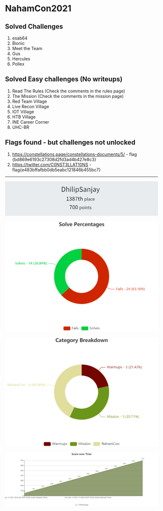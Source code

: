 # NahamCon2021

## Solved Challenges
1. esab64
1. Bionic
1. Meet the Team
1. Gus
1. Hercules
1. Pollex

## Solved Easy challenges (No writeups)
1. Read The Rules (Check the comments in the rules page)
1. The Mission (Check the comments in the mission page)
1. Red Team Village
1. Live Recon Village
1. IOT Village
1. HTB Village
1. INE Career Corner
1. UHC-BR

## Flags found - but challenges not unlocked
1. https://constellations.page/constellations-documents/5/ - flag {bd869e6193c27308d2fd3ad4b427e8c3}
1. https://twitter.com/C0NST3LLAT10NS - flag{e483bffafbb0db5eabc121846b455bc7}

---
![1387th Place - 700 Points](Images/PlaceandPoints.png)

![Solve Percentages](Images/SolvePercentages.png)

![Category Breakdown](Images/CategoryBreakdown.png)

![Score Over Time](Images/ScoreoverTime.png)
